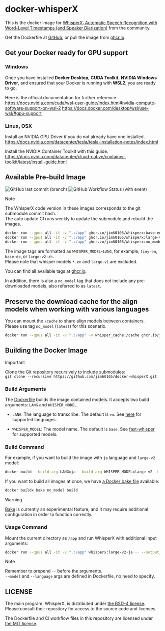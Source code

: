 # docker-whisperX

This is the docker image for [WhisperX: Automatic Speech Recognition with Word-Level Timestamps (and Speaker Diarization)](https://github.com/m-bain/whisperX) from the community.

Get the Dockerfile at [GitHub](https://github.com/jim60105/docker-whisperX), or pull the image from [ghcr.io](https://ghcr.io/jim60105/whisperx).

## Get your Docker ready for GPU support

### Windows

Once you have installed **Docker Desktop**, **CUDA Toolkit**, **NVIDIA Windows Driver**, and ensured that your Docker is running with **WSL2**, you are ready to go.

Here is the official documentation for further reference.  
<https://docs.nvidia.com/cuda/wsl-user-guide/index.html#nvidia-compute-software-support-on-wsl-2>
<https://docs.docker.com/desktop/wsl/use-wsl/#gpu-support>

### Linux, OSX

Install an NVIDIA GPU Driver if you do not already have one installed.  
<https://docs.nvidia.com/datacenter/tesla/tesla-installation-notes/index.html>

Install the NVIDIA Container Toolkit with this guide.  
<https://docs.nvidia.com/datacenter/cloud-native/container-toolkit/latest/install-guide.html>

## Available Pre-build Image

![GitHub last commit (branch)](https://img.shields.io/github/last-commit/jim60105/docker-whisperX/master?label=%20&style=for-the-badge) ![GitHub Workflow Status (with event)](https://img.shields.io/github/actions/workflow/status/jim60105/docker-whisperX/docker_publish.yml?label=%20&style=for-the-badge)

> [!NOTE]
> The WhisperX code version in these images corresponds to the git submodule commit hash.\
> The auto update CI runs weekly to update the submodule and rebuild the images.

```bash
docker run --gpus all -it -v ".:/app" ghcr.io/jim60105/whisperx:base-en     -- --output_format srt audio.mp3
docker run --gpus all -it -v ".:/app" ghcr.io/jim60105/whisperx:large-v2-ja -- --output_format srt audio.mp3
docker run --gpus all -it -v ".:/app" ghcr.io/jim60105/whisperx:no_model    -- --model tiny --language en --output_format srt audio.mp3
```

The image tags are formatted as `WHISPER_MODEL`-`LANG`, for example, `tiny-en`, `base-de`, or `large-v2-zh`.\
Please note that whisper models `*.en` and `large-v1` are excluded.

You can find all available tags at [ghcr.io](https://ghcr.io/jim60105/whisperx).

In addition, there is also a `no_model` tag that does not include any pre-downloaded models, also referred to as `latest`.

## Preserve the download cache for the align models when working with various languages

You can mount the `/cache` to share align models between containers.  
Please use tag `no_model` (`latest`) for this scenario.

```bash
docker run --gpus all -it -v ".:/app" -v whisper_cache:/cache ghcr.io/jim60105/whisperx:latest -- --model large-v2 --language en --output_format srt audio.mp3
```

## Building the Docker Image

> [!IMPORTANT]
> Clone the Git repository recursively to include submodules:\
> `git clone --recursive https://github.com/jim60105/docker-whisperX.git`

### Build Arguments

The [Dockerfile](https://github.com/jim60105/docker-whisperX/blob/master/Dockerfile) builds the image contained models. It accepts two build arguments: `LANG` and `WHISPER_MODEL`.

- `LANG`: The language to transcribe. The default is `en`. See [here](https://github.com/jim60105/docker-whisperX/blob/master/load_align_model.py) for supported languages.

- `WHISPER_MODEL`: The model name. The default is `base`. See [fast-whisper](https://huggingface.co/guillaumekln) for supported models.

### Build Command

For example, if you want to build the image with `ja` language and `large-v2` model:

```bash
docker build --build-arg LANG=ja --build-arg WHISPER_MODEL=large-v2 -t whisperx:large-v2-ja .
```

If you want to build all images at once, we have [a Docker bake file](https://github.com/jim60105/docker-whisperX/blob/master/docker-bake.hcl) available:

```bash
docker buildx bake no_model build
```

> [!WARNING]
> [Bake](https://docs.docker.com/build/bake/) is currently an experimental feature, and it may require additional configuration in order to function correctly.

### Usage Command

Mount the current directory as `/app` and run WhisperX with additional input arguments:

```bash
docker run --gpus all -it -v ".:/app" whisperx:large-v2-ja -- --output_format srt audio.mp3
```

> [!NOTE]
> Remember to prepend `--` before the arguments.\
> `--model` and `--language` args are defined in Dockerfile, no need to specify.

## LICENSE

The main program, WhisperX, is distributed under [the BSD-4 license](https://github.com/m-bain/whisperX/blob/main/LICENSE).\
Please consult their repository for access to the source code and licenses.

The Dockerfile and CI workflow files in this repository are licensed under [the MIT license](/LICENSE).

